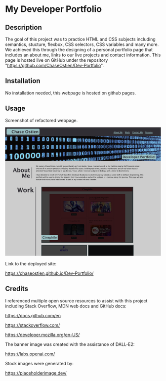 # My Developer Portfolio

## Description

The goal of this project was to practice HTML and CSS subjects including semantics, stucture, flexbox, CSS selectors, CSS variables and many more. We achieved this through the designing of a personal portfolio page that includes an about me, links to our live projects and contact information. This page is hosted live on GitHub under the repository "https://github.com/ChaseOstien/Dev-Portfolio".

## Installation

No installation needed, this webpage is hosted on github pages. 

## Usage

Screenshot of refactored webpage. 

![Screenshot of refactored webpage.](./assets/images/Screenshot3.png)

Link to the deployed site:

https://chaseostien.github.io/Dev-Portfolio/

## Credits

I referenced multiple open source resources to assist with this project including Stack Overflow, MDN web docs and GitHub docs:

https://docs.github.com/en

https://stackoverflow.com/

https://developer.mozilla.org/en-US/

The banner image was created with the assistance of DALL-E2:

https://labs.openai.com/

Stock images were generated by:

https://placeholderimage.dev/

